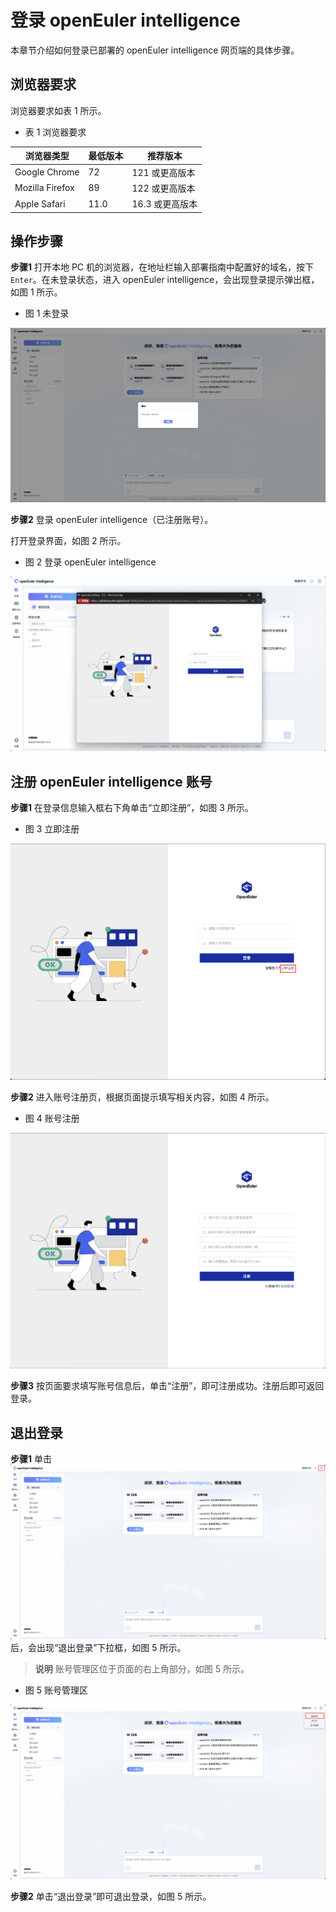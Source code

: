 # 登录 openEuler intelligence

本章节介绍如何登录已部署的 openEuler intelligence 网页端的具体步骤。

## 浏览器要求

浏览器要求如表 1 所示。

- 表 1 浏览器要求

| 浏览器类型 | 最低版本 | 推荐版本 |
| ----- | ----- | ----- |
| Google Chrome | 72 | 121 或更高版本 |
| Mozilla Firefox | 89 | 122 或更高版本 |
| Apple Safari | 11.0 | 16.3 或更高版本 |

## 操作步骤

**步骤1** 打开本地 PC 机的浏览器，在地址栏输入部署指南中配置好的域名，按下 `Enter`。在未登录状态，进入 openEuler intelligence，会出现登录提示弹出框，如图 1 所示。

- 图 1 未登录

![未登录](./pictures/login-popup.png)

**步骤2** 登录 openEuler intelligence（已注册账号）。

打开登录界面，如图 2 所示。

- 图 2 登录 openEuler intelligence

![登录 openEuler intelligence](./pictures/authhub-login.png)

## 注册 openEuler intelligence 账号

**步骤1**  在登录信息输入框右下角单击“立即注册”，如图 3 所示。

- 图 3 立即注册

![立即注册](./pictures/authhub-login-click2signup.png)

**步骤2** 进入账号注册页，根据页面提示填写相关内容，如图 4 所示。

- 图 4 账号注册

![账号注册](./pictures/authhub-signup.png)

**步骤3** 按页面要求填写账号信息后，单击“注册”，即可注册成功。注册后即可返回登录。

## 退出登录

**步骤1** 单击![退出登录](./pictures/icon-user.png)后，会出现“退出登录”下拉框，如图 5 所示。

> **说明**
> 账号管理区位于页面的右上角部分，如图 5 所示。

- 图 5 账号管理区

![账号管理区](./pictures/logout.png)

**步骤2** 单击“退出登录”即可退出登录，如图 5 所示。
